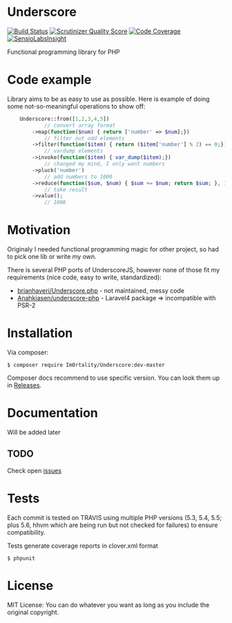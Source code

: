 # Underscore

[![Build Status](https://travis-ci.org/Im0rtality/Underscore.png?branch=master)](https://travis-ci.org/Im0rtality/Underscore)
[![Scrutinizer Quality Score](https://scrutinizer-ci.com/g/Im0rtality/Underscore/badges/quality-score.png?s=a360715f49ea4bba225b7991146981ca80b61337)](https://scrutinizer-ci.com/g/Im0rtality/Underscore/)
[![Code Coverage](https://scrutinizer-ci.com/g/Im0rtality/Underscore/badges/coverage.png?s=e9c5669f300b4d8cb96d0fa8645119ab546fbd62)](https://scrutinizer-ci.com/g/Im0rtality/Underscore/)
[![SensioLabsInsight](https://insight.sensiolabs.com/projects/d7ef44af-707d-4638-b91e-8fd043dc99e0/mini.png)](https://insight.sensiolabs.com/projects/d7ef44af-707d-4638-b91e-8fd043dc99e0)

Functional programming library for PHP

# Code example

Library aims to be as easy to use as possible. Here is example of doing some not-so-meaningful operations to show off:

```php
    Underscore::from([1,2,3,4,5])
            // convert array format
        ->map(function($num) { return ['number' => $num];})
            // filter out odd elements
        ->filter(function($item) { return ($item['number'] % 2) == 0;})
            // vardump elements
        ->invoke(function($item) { var_dump($item);})
            // changed my mind, I only want numbers
        ->pluck('number')
            // add numbers to 1000
        ->reduce(function($sum, $num) { $sum += $num; return $sum; }, 1000)
            // take result
        ->value();
            // 1006
```

# Motivation

Originaly I needed functional programming magic for other project, so had to pick one lib or write my own.

There is several PHP ports of UnderscoreJS, however none of those fit my requirements (nice code, easy to write, standardized):
 - [brianhaveri/Underscore.php](https://github.com/brianhaveri/Underscore.php) - not maintained, messy code
 - [Anahkiasen/underscore-php](https://github.com/Anahkiasen/underscore-php) - Laravel4 package => incompatible with PSR-2

# Installation

Via composer:

    $ composer require Im0rtality/Underscore:dev-master

Composer docs recommend to use specific version. You can look them up in [Releases](https://github.com/Im0rtality/Underscore/releases).

# Documentation

Will be added later

## TODO

Check open [issues](https://github.com/Im0rtality/Underscore/issues)

# Tests

Each commit is tested on TRAVIS using multiple PHP versions (5.3, 5.4, 5.5; plus 5.6, hhvm which are being run but not checked for failures) to ensure compatibility.

Tests generate coverage reports in clover.xml format

    $ phpunit

# License

MIT License: You can do whatever you want as long as you include the original copyright.
